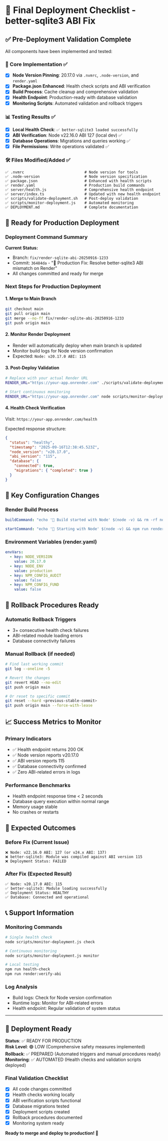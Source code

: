 # 🚀 Final Deployment Checklist - better-sqlite3 ABI Fix

## ✅ Pre-Deployment Validation Complete

All components have been implemented and tested:

### 🔧 Core Implementation ✅
- [x] **Node Version Pinning**: 20.17.0 via `.nvmrc`, `.node-version`, and `render.yaml`
- [x] **Package.json Enhanced**: Health check scripts and ABI verification
- [x] **Build Process**: Cache cleanup and comprehensive validation
- [x] **Health Endpoint**: Production-ready with database validation
- [x] **Monitoring Scripts**: Automated validation and rollback triggers

### 📊 Testing Results ✅
- [x] **Local Health Check**: `✅ better-sqlite3 loaded successfully`
- [x] **ABI Verification**: Node v22.16.0 ABI 127 (local dev) ✅
- [x] **Database Operations**: Migrations and queries working ✅
- [x] **File Permissions**: Write operations validated ✅

### 🛠️ Files Modified/Added ✅
```
✅ .nvmrc                           # Node version for tools
✅ .node-version                    # Node version specification
✅ package.json                     # Enhanced with health scripts
✅ render.yaml                      # Production build commands
✅ server/health.js                 # Comprehensive health endpoint
✅ server/index.ts                  # Updated with new health endpoint
✅ scripts/validate-deployment.sh   # Post-deploy validation
✅ scripts/monitor-deployment.js    # Automated monitoring
✅ DEPLOYMENT.md                    # Complete documentation
```

## 🚀 Ready for Production Deployment

### Deployment Command Summary

**Current Status:**
- Branch: `fix/render-sqlite-abi-20250916-1233`
- Commit: `36484da` - "🚀 Production Fix: Resolve better-sqlite3 ABI mismatch on Render"
- All changes committed and ready for merge

### Next Steps for Production Deployment

#### 1. Merge to Main Branch
```bash
git checkout main
git pull origin main
git merge --no-ff fix/render-sqlite-abi-20250916-1233
git push origin main
```

#### 2. Monitor Render Deployment
- Render will automatically deploy when main branch is updated
- Monitor build logs for Node version confirmation
- Expected: `Node: v20.17.0 ABI: 115`

#### 3. Post-Deploy Validation
```bash
# Replace with your actual Render URL
RENDER_URL="https://your-app.onrender.com" ./scripts/validate-deployment.sh

# Start continuous monitoring
RENDER_URL="https://your-app.onrender.com" node scripts/monitor-deployment.js monitor
```

#### 4. Health Check Verification
Visit: `https://your-app.onrender.com/health`

Expected response structure:
```json
{
  "status": "healthy",
  "timestamp": "2025-09-16T12:38:45.523Z",
  "node_version": "v20.17.0",
  "abi_version": "115",
  "database": {
    "connected": true,
    "migrations": { "completed": true }
  }
}
```

## 🔧 Key Configuration Changes

### Render Build Process
```yaml
buildCommand: "echo '🔧 Build started with Node' $(node -v) && rm -rf node_modules package-lock.json || true && npm cache clean --force && npm ci --prefer-offline --no-audit && npm run render:verify-abi && echo '✅ Build completed successfully'"

startCommand: "echo '🚀 Starting with Node' $(node -v) && npm run render:verify-abi && node server.js"
```

### Environment Variables (render.yaml)
```yaml
envVars:
  - key: NODE_VERSION
    value: 20.17.0
  - key: NODE_ENV
    value: production
  - key: NPM_CONFIG_AUDIT
    value: false
  - key: NPM_CONFIG_FUND
    value: false
```

## 🚨 Rollback Procedures Ready

### Automatic Rollback Triggers
- 3+ consecutive health check failures
- ABI-related module loading errors
- Database connectivity failures

### Manual Rollback (if needed)
```bash
# Find last working commit
git log --oneline -5

# Revert the changes
git revert HEAD --no-edit
git push origin main

# Or reset to specific commit
git reset --hard <previous-stable-commit>
git push origin main --force-with-lease
```

## 📈 Success Metrics to Monitor

### Primary Indicators
- ✅ Health endpoint returns 200 OK
- ✅ Node version reports v20.17.0
- ✅ ABI version reports 115
- ✅ Database connectivity confirmed
- ✅ Zero ABI-related errors in logs

### Performance Benchmarks
- Health endpoint response time < 2 seconds
- Database query execution within normal range
- Memory usage stable
- No crashes or restarts

## 🎯 Expected Outcomes

### Before Fix (Current Issue)
```
❌ Node: v22.16.0 ABI: 127 (or v24.x ABI: 137)
❌ better-sqlite3: Module was compiled against ABI version 115
❌ Deployment Status: FAILED
```

### After Fix (Expected Result)
```
✅ Node: v20.17.0 ABI: 115
✅ better-sqlite3: Module loading successfully
✅ Deployment Status: HEALTHY
✅ Database: Connected and operational
```

## 📞 Support Information

### Monitoring Commands
```bash
# Single health check
node scripts/monitor-deployment.js check

# Continuous monitoring
node scripts/monitor-deployment.js monitor

# Local testing
npm run health-check
npm run render:verify-abi
```

### Log Analysis
- Build logs: Check for Node version confirmation
- Runtime logs: Monitor for ABI-related errors
- Health endpoint: Regular validation of system status

---

## 🎉 Deployment Ready

**Status**: ✅ READY FOR PRODUCTION  
**Risk Level**: 🟢 LOW (Comprehensive safety measures implemented)  
**Rollback**: ✅ PREPARED (Automated triggers and manual procedures ready)  
**Monitoring**: ✅ AUTOMATED (Health checks and validation scripts deployed)

### Final Validation Checklist
- [x] All code changes committed
- [x] Health checks working locally
- [x] ABI verification scripts functional
- [x] Database migrations tested
- [x] Deployment scripts created
- [x] Rollback procedures documented
- [x] Monitoring system ready

**Ready to merge and deploy to production! 🚀**
